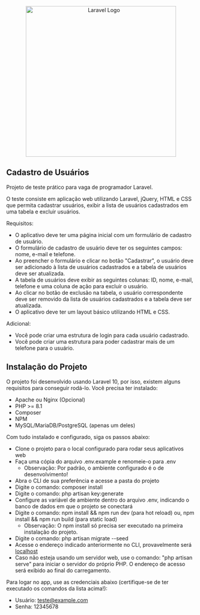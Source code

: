 <p align="center"><a href="https://laravel.com" target="_blank"><img src="https://raw.githubusercontent.com/laravel/art/master/logo-lockup/5%20SVG/2%20CMYK/1%20Full%20Color/laravel-logolockup-cmyk-red.svg" width="400" alt="Laravel Logo"></a></p>

## Cadastro de Usuários

Projeto de teste prático para vaga de programador Laravel.

O teste consiste em aplicação web utilizando Laravel, jQuery, HTML e CSS que permita cadastrar usuários, exibir a lista de usuários cadastrados em uma tabela e excluir usuários.

Requisitos:

- O aplicativo deve ter uma página inicial com um formulário de cadastro de usuário.
- O formulário de cadastro de usuário deve ter os seguintes campos: nome, e-mail e telefone.
- Ao preencher o formulário e clicar no botão "Cadastrar", o usuário deve ser adicionado à lista de usuários cadastrados e a tabela de usuários deve ser atualizada.
- A tabela de usuários deve exibir as seguintes colunas: ID, nome, e-mail, telefone e uma coluna de ação para excluir o usuário.
- Ao clicar no botão de exclusão na tabela, o usuário correspondente deve ser removido da lista de usuários cadastrados e a tabela deve ser atualizada.
- O aplicativo deve ter um layout básico utilizando HTML e CSS.

Adicional:

- Você pode criar uma estrutura de login para cada usuário cadastrado.
- Você pode criar uma estrutura para poder cadastrar mais de um telefone para o usuário.


## Instalação do Projeto

O projeto foi desenvolvido usando Laravel 10, por isso, existem alguns requisitos para conseguir rodá-lo. Você precisa ter instalado:

- Apache ou Nginx (Opcional)
- PHP >= 8.1
- Composer
- NPM
- MySQL/MariaDB/PostgreSQL (apenas um deles)

Com tudo instalado e configurado, siga os passos abaixo:

- Clone o projeto para o local configurado para rodar seus aplicativos web
- Faça uma cópia do arquivo .env.example e renomeie-o para .env
    - Observação: Por padrão, o ambiente configurado é o de desenvolvimento!
- Abra o CLI de sua preferência e acesse a pasta do projeto
- Digite o comando: composer install
- Digite o comando: php artisan key:generate
- Configure as variável de ambiente dentro do arquivo .env, indicando o banco de dados em que o projeto se conectará
- Digite o comando: npm install && npm run dev (para hot reload) ou, npm install && npm run build (para static load)
    - Observação: O npm install só precisa ser executado na primeira instalação do projeto.
- Digite o comando: php artisan migrate --seed
- Acesse o endereço indicado anteriormente no CLI, provavelmente será [localhost](http://localhost)
- Caso não esteja usando um servidor web, use o comando: "php artisan serve" para iniciar o servidor do próprio PHP. O endereço de acesso será exibido ao final do carregamento.

Para logar no app, use as credenciais abaixo (certifique-se de ter executado os comandos da lista acima!):

- Usuário: teste@example.com
- Senha: 12345678
